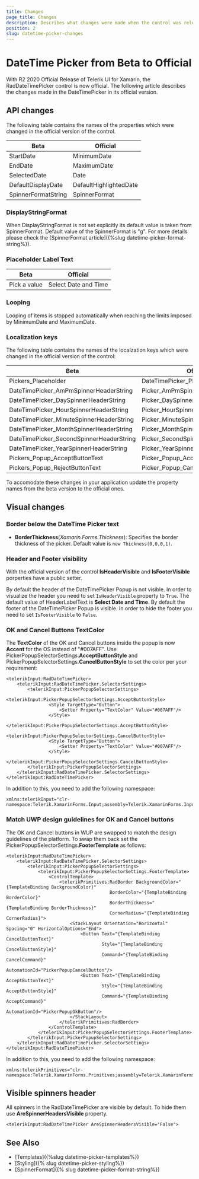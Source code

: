 ```yaml
---
title: Changes
page_title: Changes
description: Describes what changes were made when the control was released with its official version
position: 2
slug: datetime-picker-changes
---
```


# DateTime Picker from Beta to Official

With R2 2020 Official Release of Telerik UI for Xamarin, the RadDateTimePicker control is now official. The following article describes the changes made in the DateTimePicker in its official version.

## API changes

The following table contains the names of the properties which were changed in the official version of the control.

| Beta | Official |
| -------- | -------- |
| StartDate | MinimumDate |
| EndDate | MaximumDate |
| SelectedDate | Date |
| DefaultDisplayDate | DefaultHighlightedDate |
| SpinnerFormatString | SpinnerFormat |

### DisplayStringFormat

When DisplayStringFormat is not set explicitly its default value is taken from SpinnerFormat. Default value of the SpinnerFormat is "g". For more details please check the [SpinnerFormat article]({%slug datetime-picker-format-string%}).

### Placeholder Label Text

| Beta | Official |
| -------- | -------- |
| Pick a value | Select Date and Time |

### Looping

Looping of items is stopped automatically when reaching the limits imposed by MinimumDate and MaximumDate.

### Localization keys

The following table contains the names of the localzation keys which were changed in the official version of the control:

| Beta | Official |
| -------- | -------- |
| Pickers_Placeholder | DateTimePicker_PlaceholderLabelText |
| DateTimePicker_AmPmSpinnerHeaderString | Picker_AmPmSpinnerHeaderLabelText |
| DateTimePicker_DaySpinnerHeaderString | Picker_DaySpinnerHeaderLabelText |
| DateTimePicker_HourSpinnerHeaderString | Picker_HourSpinnerHeaderLabelText |
| DateTimePicker_MinuteSpinnerHeaderString | Picker_MinuteSpinnerHeaderLabelText |
| DateTimePicker_MonthSpinnerHeaderString | Picker_MonthSpinnerHeaderLabelText |
| DateTimePicker_SecondSpinnerHeaderString | Picker_SecondSpinnerHeaderLabelText |
| DateTimePicker_YearSpinnerHeaderString | Picker_YearSpinnerHeaderLabelText |
| Pickers_Popup_AcceptButtonText | Picker_Popup_AcceptButtonText |
| Pickers_Popup_RejectButtonText | Picker_Popup_CancelButtonText |

To accomodate these changes in your application update the property names from the beta version to the official ones.

## Visual changes

### Border below the DateTime Picker text

* **BorderThickness**(*Xamarin.Forms.Thickness*): Specifies the border thickness of the picker. Default value is `new Thickness(0,0,0,1)`.

### Header and Footer visibility

With the official version of the control **IsHeaderVisible** and **IsFooterVisible** porperties have a public setter.

By default the header of the DateTimePicker Popup is not visible. In order to visualize the header you need to set `IsHeaderVisible` property to `True`. The default value of HeaderLabelText is **Select Date and Time**.
By default the footer of the DateTimePicker Popup is visible. In order to hide the footer you need to set `IsFooterVisible` to `False`.

### OK and Cancel Buttons TextColor

The **TextColor** of the OK and Cancel buttons inside the popup is now **Accent** for the OS instead of "#007AFF". Use PickerPopupSelectorSettings.**AcceptButtonStyle** and PickerPopupSelectorSettings.**CancelButtonStyle** to set the color per your requirement:

```XAML
<telerikInput:RadDateTimePicker>
    <telerikInput:RadDateTimePicker.SelectorSettings>
        <telerikInput:PickerPopupSelectorSettings>
            <telerikInput:PickerPopupSelectorSettings.AcceptButtonStyle>
                <Style TargetType="Button">
                    <Setter Property="TextColor" Value="#007AFF"/>
                </Style>
            </telerikInput:PickerPopupSelectorSettings.AcceptButtonStyle>
            <telerikInput:PickerPopupSelectorSettings.CancelButtonStyle>
                <Style TargetType="Button">
                    <Setter Property="TextColor" Value="#007AFF"/>
                </Style>
            </telerikInput:PickerPopupSelectorSettings.CancelButtonStyle>
        </telerikInput:PickerPopupSelectorSettings>
    </telerikInput:RadDateTimePicker.SelectorSettings>
</telerikInput:RadDateTimePicker>
```

In addition to this, you need to add the following namespace:

```XAML
xmlns:telerikInput="clr-namespace:Telerik.XamarinForms.Input;assembly=Telerik.XamarinForms.Input"
```

### Match UWP design guidelines for OK and Cancel buttons

The OK and Cancel buttons in WUP are swapped to match the design guidelines of the platform. To swap them back set the PickerPopupSelectorSettings.**FooterTemplate** as follows:

```XAML
<telerikInput:RadDateTimePicker>
    <telerikInput:RadDateTimePicker.SelectorSettings>
        <telerikInput:PickerPopupSelectorSettings>
            <telerikInput:PickerPopupSelectorSettings.FooterTemplate>
                <ControlTemplate>
                    <telerikPrimitives:RadBorder BackgroundColor="{TemplateBinding BackgroundColor}"
                                       BorderColor="{TemplateBinding BorderColor}"
                                       BorderThickness="{TemplateBinding BorderThickness}"
                                       CornerRadius="{TemplateBinding CornerRadius}">
                        <StackLayout Orientation="Horizontal" Spacing="0" HorizontalOptions="End">
                            <Button Text="{TemplateBinding CancelButtonText}"
                                    Style="{TemplateBinding CancelButtonStyle}"
                                    Command="{TemplateBinding CancelCommand}" 
                                    AutomationId="PickerPopupCancelButton"/>
                            <Button Text="{TemplateBinding AcceptButtonText}"
                                    Style="{TemplateBinding AcceptButtonStyle}"
                                    Command="{TemplateBinding AcceptCommand}"
                                    AutomationId="PickerPopupOkButton"/>
                        </StackLayout>
                    </telerikPrimitives:RadBorder>
                </ControlTemplate>
            </telerikInput:PickerPopupSelectorSettings.FooterTemplate>
        </telerikInput:PickerPopupSelectorSettings>
    </telerikInput:RadDateTimePicker.SelectorSettings>
</telerikInput:RadDateTimePicker>
```

In addition to this, you need to add the following namespace:

```XAML
xmlns:telerikPrimitives="clr-namespace:Telerik.XamarinForms.Primitives;assembly=Telerik.XamarinForms.Primitives"
```

## Visible spinners header

All spinners in the RadDateTimePicker are visible by default. To hide them use **AreSpinnerHeadersVisible** property.

```XAML
<telerikInput:RadDateTimePicker AreSpinnerHeadersVisible="False">
```

## See Also

- [Templates]({%slug datetime-picker-templates%})
- [Styling]({% slug datetime-picker-styling%})
- [SpinnerFormat]({% slug datetime-picker-format-string%})
